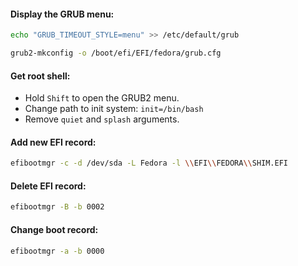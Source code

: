#### Display the GRUB menu:
```bash
echo "GRUB_TIMEOUT_STYLE=menu" >> /etc/default/grub
```
```bash
grub2-mkconfig -o /boot/efi/EFI/fedora/grub.cfg
```

#### Get root shell:
- Hold `Shift` to open the GRUB2 menu.
- Change path to init system: `init=/bin/bash`
- Remove `quiet` and `splash` arguments.

#### Add new EFI record:
```bash
efibootmgr -c -d /dev/sda -L Fedora -l \\EFI\\FEDORA\\SHIM.EFI
```

#### Delete EFI record:
```bash
efibootmgr -B -b 0002
```

#### Change boot record:
```bash
efibootmgr -a -b 0000
```
